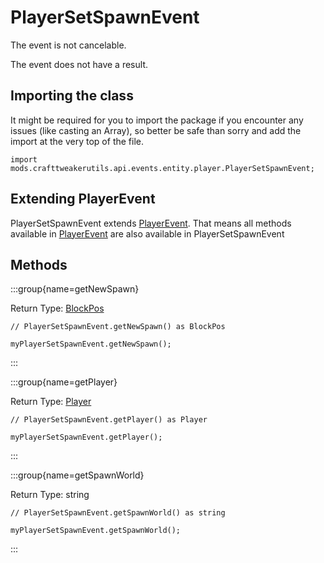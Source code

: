 # PlayerSetSpawnEvent

The event is not cancelable.

The event does not have a result.

## Importing the class

It might be required for you to import the package if you encounter any issues (like casting an Array), so better be safe than sorry and add the import at the very top of the file.
```zenscript
import mods.crafttweakerutils.api.events.entity.player.PlayerSetSpawnEvent;
```


## Extending PlayerEvent

PlayerSetSpawnEvent extends [PlayerEvent](/forge/api/event/entity/player/PlayerEvent). That means all methods available in [PlayerEvent](/forge/api/event/entity/player/PlayerEvent) are also available in PlayerSetSpawnEvent

## Methods

:::group{name=getNewSpawn}

Return Type: [BlockPos](/vanilla/api/util/math/BlockPos)

```zenscript
// PlayerSetSpawnEvent.getNewSpawn() as BlockPos

myPlayerSetSpawnEvent.getNewSpawn();
```

:::

:::group{name=getPlayer}

Return Type: [Player](/mods/sixikutils/utils/entity/type/player/Player)

```zenscript
// PlayerSetSpawnEvent.getPlayer() as Player

myPlayerSetSpawnEvent.getPlayer();
```

:::

:::group{name=getSpawnWorld}

Return Type: string

```zenscript
// PlayerSetSpawnEvent.getSpawnWorld() as string

myPlayerSetSpawnEvent.getSpawnWorld();
```

:::


